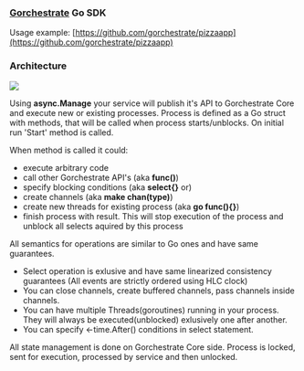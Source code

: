 ### [Gorchestrate](https://github.com/gorchestrate/core) Go SDK

Usage example: [https://github.com/gorchestrate/pizzaapp](https://github.com/gorchestrate/pizzaapp)

### Architecture
![](https://storage.googleapis.com/artem_and_co/SLCT%20diagram.svg)

Using **async.Manage** your service will publish it's API to Gorchestrate Core and execute new or existing processes.
Process is defined as a Go struct with methods, that will be called when process starts/unblocks. On initial run 'Start' method is called.

When method is called it could:
* execute arbitrary code
* call other Gorchestrate API's (aka **func()**)
* specify blocking conditions (aka **select{}** or)
* create channels (aka **make chan(type)**)
* create new threads for existing process (aka **go func(){}**)
* finish process with result. This will stop execution of the process and unblock all selects aquired by this process

All semantics for operations are similar to Go ones and have same guarantees.
* Select operation is exlusive and have same linearized consistency guarantees (All events are strictly ordered using HLC clock)
* You can close channels, create buffered channels, pass channels inside channels.
* You can have multiple Threads(goroutines) running in your process. They will always be executed(unblocked) exlusively one after another.
* You can specify <-time.After() conditions in select statement.

All state management is done on Gorchestrate Core side. Process is locked, sent for execution, processed by service and then unlocked.